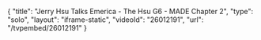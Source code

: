 {
    "title": "Jerry Hsu Talks Emerica - The Hsu G6 - MADE Chapter 2",
    "type": "solo",
    "layout": "iframe-static",
    "videoId": "26012191",
    "url": "\/tvpembed\/26012191"
}